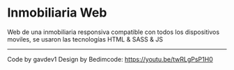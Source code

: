# Inmobiliaria Web

Web de una inmobiliaria responsiva compatible con todos los dispositivos moviles, se usaron las tecnologías HTML & SASS & JS

---
Code by gavdev1
Design by Bedimcode: https://youtu.be/twRLgPsP1H0